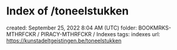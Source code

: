 # Index of /toneelstukken

created: September 25, 2022 8:04 AM (UTC)
folder: BOOKMRKS-MTHRFCKR / PIRACY-MTHRFCKR / Indexes
tags: indexes
url: https://kunstadeltgeistingen.be/toneelstukken